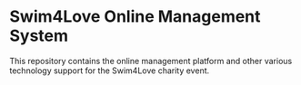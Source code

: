 # Swim4Love Online Management System

This repository contains the online management platform and other various technology support for the Swim4Love charity event.

